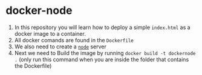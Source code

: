 # docker-node
1. In this repository you will learn how to deploy a simple `index.html` as a docker image to a container.
2. All docker comands are found in the `Dockerfile`
3. We also need to create a [`node`](https://nodejs.org/en/knowledge/HTTP/servers/how-to-create-a-HTTP-server/) server
4. Next we need to Build the image by running `docker build -t dockernode .` (only run this command when you are inside the folder that contains the Dockerfile)
